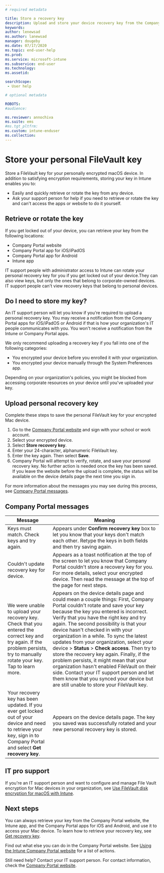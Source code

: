 ```yaml
---
# required metadata

title: Store a recovery key   
description: Upload and store your device recovery key from the Company Portal website.   
keywords:
author: lenewsad
ms.author: lanewsad
manager: dougeby
ms.date: 07/17/2020
ms.topic: end-user-help
ms.prod:
ms.service: microsoft-intune
ms.subservice: end-user
ms.technology:
ms.assetid:

searchScope:
 - User help

# optional metadata

ROBOTS:  
#audience:

ms.reviewer: annochiva
ms.suite: ems
#ms.tgt_pltfrm:
ms.custom: intune-enduser
ms.collection: 
---
```


# Store your personal FileVault key 

Store a FileVault key for your personally encrypted macOS device. In addition to satisfying encryption requirements, storing your key in Intune enables you to: 

* Easily and quickly retrieve or rotate the key from any device. 
* Ask your support person for help if you need to retrieve or rotate the key and can't access the apps or website to do it yourself.


## Retrieve or rotate the key

If you get locked out of your device, you can retrieve your key from the following locations:
   
- Company Portal website
- Company Portal app for iOS/iPadOS 
- Company Portal app for Android
- Intune app
 
 IT support people with administrator access to Intune can rotate your personal recovery key for you if you get locked out of your device.They can also view keys, but only the ones that belong to corporate-owned devices. IT support people can't view recovery keys that belong to personal devices.   


## Do I need to store my key?  
An IT support person will let you know if you're required to upload a personal recovery key. You may receive a notification from the Company Portal apps for iOS/iPadOS or Android if that is how your organization's IT people communicates with you. You won't receive a notification from the Intune or Company Portal apps. 

We only recommend uploading a recovery key if you fall into one of the following categories:
* You encrypted your device before you enrolled it with your organization. 
* You encrypted your device manually through the System Preferences app. 

Depending on your organization's policies, you might be blocked from accessing corporate resources on your device until you've uploaded your key.  



## Upload personal recovery key 
Complete these steps to save the personal FileVault key for your encrypted Mac device.  


1. Go to the [Company Portal website](https://portal.manage.microsoft.com) and sign  with your school or work account. 
2. Select your encrypted device.
3. Select **Store recovery key**.  
4. Enter your 24-character, alphanumeric FileVault key.  
5. Enter the key again. Then select **Save**.
6. Company Portal will attempt to verify, rotate, and save your personal recovery key. No further action is needed once the key has been saved. If you leave the website before the upload is complete, the status will be available on the device details page the next time you sign in.  

For more information about the messages you may see during this process, see [Company Portal messages](store-recovery-key.md#company-portal-messages).  

## Company Portal messages

|Message  |Meaning  |
|---------|---------|
|Keys must match. Check keys and try again.     | Appears under **Confirm recovery key** box to let you know that your keys don't match each other. Retype the keys in both fields and then try saving again.        |
|Couldn't update recovery key for device.| Appears as a toast notification at the top of the screen to let you know that Company Portal couldn't store a recovery key for you. For more details, select your encrypted device. Then read the message at the top of the page for next steps. |
|We were unable to upload your recovery key. Check that you entered the correct key and try again. If the problem persists, try to manually rotate your key. Tap to learn more.     | Appears on the device details page and could mean a couple things: First, Company Portal couldn't rotate and save your key because the key you entered is incorrect. Verify that you have the right key and try again. The second possibility is that your device hasn't checked in with your organization in a while. To sync the latest updates from your organization, select your device > **Status** > **Check access**. Then try to store the recovery key again. Finally, if the problem persists, it might mean that your organization hasn't enabled FileVault on their side. Contact your IT support person and let them know that you synced your device but are still unable to store your FileVault key.         |
|Your recovery key has been updated. If you ever get locked out of your device and need to retrieve your key, sign in to Company Portal and select **Get recovery key**.    | Appears on the device details page. The key you saved was successfully rotated and your new personal recovery key is stored.    |



## IT pro support

If you're an IT support person and want to configure and manage File Vault encryption for Mac devices in your organization, see [Use FileVault disk encryption for macOS with Intune](/intune/protect/encrypt-devices-filevault).  

## Next steps

You can always retrieve your key from the Company Portal website, the Intune app, and the Company Portal apps for iOS and Android,  and use it to access your Mac device. To learn how to retrieve your recovery key, see [Get recovery key](get-recovery-key-cpweb.md).

Find out what else you can do in the Company Portal website. See [Using the Intune Company Portal website](using-the-intune-company-portal-website.md) for a list of actions.  

Still need help? Contact your IT support person. For contact information, check the [Company Portal website](https://go.microsoft.com/fwlink/?linkid=2010980).  
